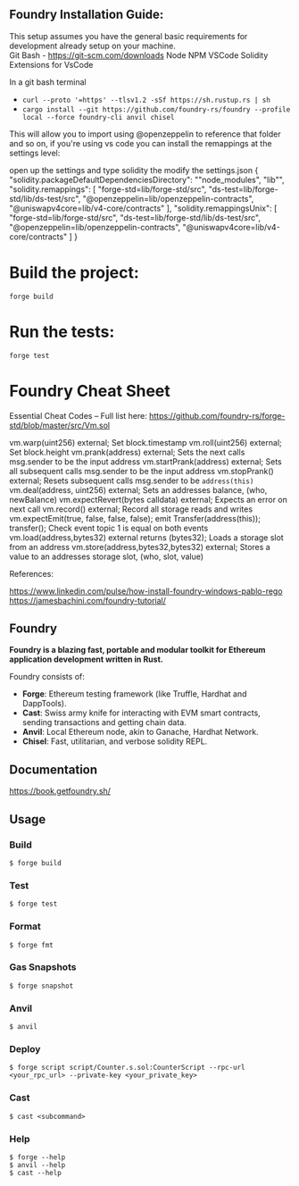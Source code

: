 ## Foundry Installation Guide: 

This setup assumes you have the general basic requirements for development already setup on your machine.  
   Git Bash - https://git-scm.com/downloads
   Node
   NPM
   VSCode
   Solidity Extensions for VsCode



In a git bash terminal
  - `curl --proto '=https' --tlsv1.2 -sSf https://sh.rustup.rs | sh`
  - `cargo install --git https://github.com/foundry-rs/foundry --profile local --force foundry-cli anvil chisel`
	
This will allow you to import using @openzeppelin to reference that folder and so on, if you're using vs code you can install the remappings at the settings level:

open up the settings and type solidity the modify the settings.json
	{
		"solidity.packageDefaultDependenciesDirectory": "\"node_modules\", \"lib\"",
		"solidity.remappings": [
			"forge-std=lib/forge-std/src",
			"ds-test=lib/forge-std/lib/ds-test/src",
			"@openzeppelin=lib/openzeppelin-contracts",
			"@uniswapv4core=lib/v4-core/contracts"
		],
		"solidity.remappingsUnix": [
			"forge-std=lib/forge-std/src",
			"ds-test=lib/forge-std/lib/ds-test/src",
			"@openzeppelin=lib/openzeppelin-contracts",
			"@uniswapv4core=lib/v4-core/contracts"
		]
	}

# Build the project:

  `forge build`
  
# Run the tests:
 
  `forge test`

# Foundry Cheat Sheet

Essential Cheat Codes – Full list here: https://github.com/foundry-rs/forge-std/blob/master/src/Vm.sol

vm.warp(uint256) external; Set block.timestamp
vm.roll(uint256) external; Set block.height
vm.prank(address) external; Sets the next calls msg.sender to be the input address
vm.startPrank(address) external; Sets all subsequent calls msg.sender to be the input address
vm.stopPrank() external; Resets subsequent calls msg.sender to be `address(this)`
vm.deal(address, uint256) external; Sets an addresses balance, (who, newBalance)
vm.expectRevert(bytes calldata) external; Expects an error on next call
vm.record() external; Record all storage reads and writes
vm.expectEmit(true, false, false, false); emit Transfer(address(this)); transfer(); Check event topic 1 is equal on both events
vm.load(address,bytes32) external returns (bytes32); Loads a storage slot from an address
vm.store(address,bytes32,bytes32) external; Stores a value to an addresses storage slot, (who, slot, value)


References:

https://www.linkedin.com/pulse/how-install-foundry-windows-pablo-rego
https://jamesbachini.com/foundry-tutorial/



## Foundry

**Foundry is a blazing fast, portable and modular toolkit for Ethereum application development written in Rust.**

Foundry consists of:

-   **Forge**: Ethereum testing framework (like Truffle, Hardhat and DappTools).
-   **Cast**: Swiss army knife for interacting with EVM smart contracts, sending transactions and getting chain data.
-   **Anvil**: Local Ethereum node, akin to Ganache, Hardhat Network.
-   **Chisel**: Fast, utilitarian, and verbose solidity REPL.

## Documentation

https://book.getfoundry.sh/

## Usage

### Build

```shell
$ forge build
```

### Test

```shell
$ forge test
```

### Format

```shell
$ forge fmt
```

### Gas Snapshots

```shell
$ forge snapshot
```

### Anvil

```shell
$ anvil
```

### Deploy

```shell
$ forge script script/Counter.s.sol:CounterScript --rpc-url <your_rpc_url> --private-key <your_private_key>
```

### Cast

```shell
$ cast <subcommand>
```

### Help

```shell
$ forge --help
$ anvil --help
$ cast --help
```


